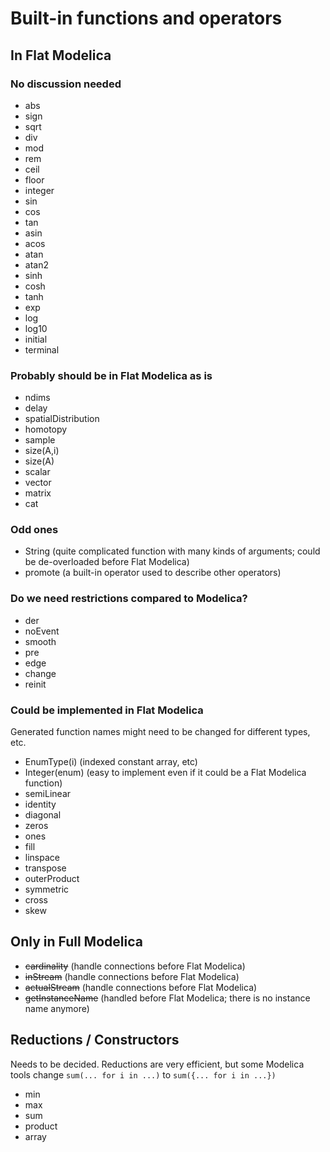 # Built-in functions and operators

## In Flat Modelica

### No discussion needed

* abs
* sign
* sqrt
* div
* mod
* rem
* ceil
* floor
* integer
* sin
* cos
* tan
* asin
* acos
* atan
* atan2
* sinh
* cosh
* tanh
* exp
* log
* log10
* initial
* terminal

### Probably should be in Flat Modelica as is

* ndims
* delay
* spatialDistribution
* homotopy
* sample
* size(A,i)
* size(A)
* scalar
* vector
* matrix
* cat

### Odd ones

* String (quite complicated function with many kinds of arguments; could be de-overloaded before Flat Modelica)
* promote (a built-in operator used to describe other operators)

### Do we need restrictions compared to Modelica?

* der
* noEvent
* smooth
* pre
* edge
* change
* reinit

### Could be implemented in Flat Modelica

Generated function names might need to be changed for different types, etc.

* EnumType(i) (indexed constant array, etc)
* Integer(enum) (easy to implement even if it could be a Flat Modelica function)
* semiLinear
* identity
* diagonal
* zeros
* ones
* fill
* linspace
* transpose
* outerProduct
* symmetric
* cross
* skew

## Only in Full Modelica

* ~~cardinality~~ (handle connections before Flat Modelica)
* ~~inStream~~ (handle connections before Flat Modelica)
* ~~actualStream~~ (handle connections before Flat Modelica)
* ~~getInstanceName~~ (handled before Flat Modelica; there is no instance name anymore)

## Reductions / Constructors

Needs to be decided. Reductions are very efficient, but some Modelica tools change ``sum(... for i in ...)`` to ``sum({... for i in ...})``

* min
* max
* sum
* product
* array
